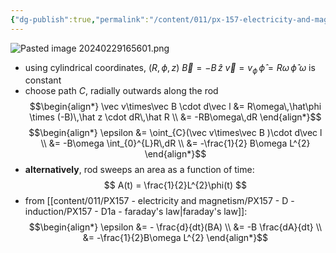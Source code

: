 ```yaml
---
{"dg-publish":true,"permalink":"/content/011/px-157-electricity-and-magnetism/px-157-d-induction/px-157-d1e-a-rotating-conducting-rod-in-a-magnetic-field/","noteIcon":"1","created":"2024-10-01T18:27:10.231+01:00","updated":"2024-11-26T20:10:34.890+00:00"}
---
```


![Pasted image 20240229165601.png](/img/user/pics/Pasted%20image%2020240229165601.png)
- using cylindrical coordinates, $(R,\phi,z)$
	$\vec B = -B\,\hat z$
	$\vec v = v_{\phi}\,\hat\phi = R\omega\,\hat \phi$
	$\omega$ is constant
- choose path $C$, radially outwards along the rod
$$\begin{align*}
	\vec v\times\vec B \cdot d\vec l &= R\omega\,\hat\phi \times (-B)\,\hat z \cdot dR\,\hat R \\
	&= -RB\omega\,dR
\end{align*}$$
$$\begin{align*}
	\epsilon &= \oint_{C}(\vec v\times\vec B )\cdot d\vec l \\
	&= -B\omega \int_{0}^{L}R\,dR \\
	&= -\frac{1}{2} B\omega L^{2}
\end{align*}$$
- **alternatively**, rod sweeps an area as a function of time:
$$
A(t) = \frac{1}{2}L^{2}\phi(t)
$$
- from [[content/011/PX157 - electricity and magnetism/PX157 - D - induction/PX157 - D1a - faraday's law\|faraday's law]]:
$$\begin{align*}
	\epsilon &= - \frac{d}{dt}(BA) \\
	&= -B \frac{dA}{dt} \\
	&= -\frac{1}{2}B\omega L^{2}
\end{align*}$$
